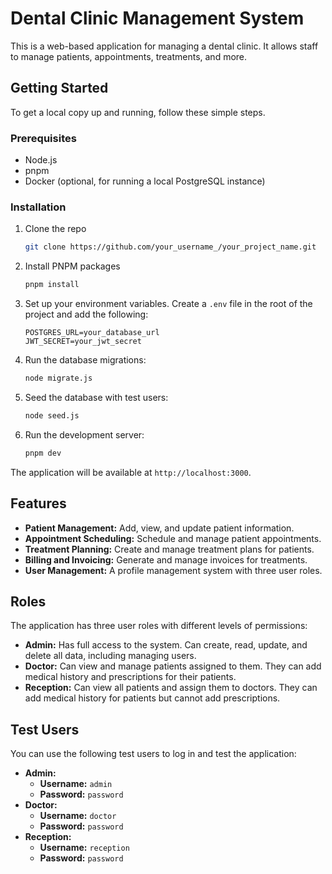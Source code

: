 # Dental Clinic Management System

This is a web-based application for managing a dental clinic. It allows staff to manage patients, appointments, treatments, and more.

## Getting Started

To get a local copy up and running, follow these simple steps.

### Prerequisites

- Node.js
- pnpm
- Docker (optional, for running a local PostgreSQL instance)

### Installation

1. Clone the repo
   ```sh
   git clone https://github.com/your_username_/your_project_name.git
   ```
2. Install PNPM packages
   ```sh
   pnpm install
   ```
3. Set up your environment variables. Create a `.env` file in the root of the project and add the following:
   ```
   POSTGRES_URL=your_database_url
   JWT_SECRET=your_jwt_secret
   ```
4. Run the database migrations:
    ```sh
    node migrate.js
    ```
5. Seed the database with test users:
    ```sh
    node seed.js
    ```
6. Run the development server:
    ```sh
    pnpm dev
    ```

The application will be available at `http://localhost:3000`.

## Features

- **Patient Management:** Add, view, and update patient information.
- **Appointment Scheduling:** Schedule and manage patient appointments.
- **Treatment Planning:** Create and manage treatment plans for patients.
- **Billing and Invoicing:** Generate and manage invoices for treatments.
- **User Management:** A profile management system with three user roles.

## Roles

The application has three user roles with different levels of permissions:

- **Admin:** Has full access to the system. Can create, read, update, and delete all data, including managing users.
- **Doctor:** Can view and manage patients assigned to them. They can add medical history and prescriptions for their patients.
- **Reception:** Can view all patients and assign them to doctors. They can add medical history for patients but cannot add prescriptions.

## Test Users

You can use the following test users to log in and test the application:

- **Admin:**
  - **Username:** `admin`
  - **Password:** `password`
- **Doctor:**
  - **Username:** `doctor`
  - **Password:** `password`
- **Reception:**
  - **Username:** `reception`
  - **Password:** `password`
